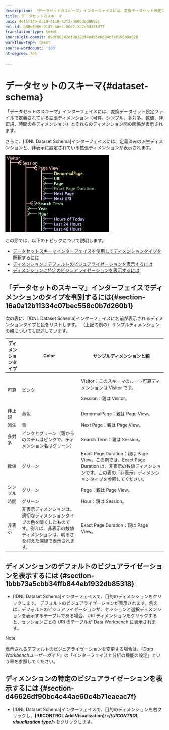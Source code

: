 ```yaml
---
description: 「データセットのスキーマ」インターフェイスには、変換データセット設定ファイルで定義されている拡張ディメンション（可算、シンプル、多対多、数値、非正規、時間の各ディメンション）とそれらのディメンション間の関係が表示されます。
title: データセットのスキーマ
uuid: 4ef5f14b-dc19-4118-a2f2-d680ded8092c
exl-id: b80e6e8e-9147-46ec-8602-2d7e5d33f077
translation-type: tm+mt
source-git-commit: d9df90242ef96188f4e4b5e6d04cfef196b0a628
workflow-type: tm+mt
source-wordcount: '380'
ht-degree: 76%

---
```


# データセットのスキーマ{#dataset-schema}

「データセットのスキーマ」インターフェイスには、変換データセット設定ファイルで定義されている拡張ディメンション（可算、シンプル、多対多、数値、非正規、時間の各ディメンション）とそれらのディメンション間の関係が表示されます。

さらに、[!DNL Dataset Schema]インターフェイスには、定義済みの派生ディメンションと、非表示に設定されている拡張ディメンションが表示されます。

![](assets/vis_DatasetSchema_Example.png)

この節では、以下のトピックについて説明します。

* [データセットスキーマインターフェイスを使用してディメンションタイプを解釈するには](../../../../home/c-dataset-const-proc/c-dataset-config-tools/c-dataset-config-int/c-dataset-schema.md#section-16a0a12b11334c07bec558c0b7d260b1)
* [ディメンションにデフォルトのビジュアライゼーションを表示するには](../../../../home/c-dataset-const-proc/c-dataset-config-tools/c-dataset-config-int/c-dataset-schema.md#section-1bbb73a5cbb34ffb844eb1932db85318)
* [ディメンションに特定のビジュアライゼーションを表示するには](../../../../home/c-dataset-const-proc/c-dataset-config-tools/c-dataset-config-int/c-dataset-schema.md#section-d46626df90bc4c44ae60c4b71eaeac7f)

## 「データセットのスキーマ」インターフェイスでディメンションのタイプを判別するには{#section-16a0a12b11334c07bec558c0b7d260b1}

次の表に、[!DNL Dataset Schema]インターフェイスに名前が表示されるディメンションタイプと色をリストします。 （上記の例の）サンプルディメンションの親についても記述しています。

<table id="table_20D1A9EAAED247338476C475C63255F5"> 
 <thead> 
  <tr> 
   <th colname="col1" class="entry"> ディメンションタイプ </th> 
   <th colname="col2" class="entry"> Color </th> 
   <th colname="col3" class="entry"> サンプルディメンションと親 </th> 
  </tr> 
 </thead>
 <tbody> 
  <tr> 
   <td colname="col1"> 可算 </td> 
   <td colname="col2"> ピンク </td> 
   <td colname="col3"> <p>Visitor：このスキーマのルート可算ディメンションは Visitor です。 </p> <p> Session：親は Visitor。 </p> </td> 
  </tr> 
  <tr> 
   <td colname="col1"> 非正規 </td> 
   <td colname="col2"> 黄色 </td> 
   <td colname="col3"> DenormalPage：親は Page View。 </td> 
  </tr> 
  <tr> 
   <td colname="col1"> 派生 </td> 
   <td colname="col2"> 青 </td> 
   <td colname="col3"> Next Page：親は Page View。 </td> 
  </tr> 
  <tr> 
   <td colname="col1"> 多対多 </td> 
   <td colname="col2"> ピンクとグリーン（親からのステムはピンクで、ディメンション名はグリーン） </td> 
   <td colname="col3"> Search Term：親は Session。 </td> 
  </tr> 
  <tr> 
   <td colname="col1"> 数値 </td> 
   <td colname="col2"> グリーン </td> 
   <td colname="col3"> Exact Page Duration：親は Page View。この例では、Exact Page Duration は、非表示の数値ディメンションです。この表の「非表示」ディメンションタイプを参照してください。 </td> 
  </tr> 
  <tr> 
   <td colname="col1"> シンプル </td> 
   <td colname="col2"> グリーン </td> 
   <td colname="col3"> Page：親は Page View。 </td> 
  </tr> 
  <tr> 
   <td colname="col1"> 時間 </td> 
   <td colname="col2"> グリーン </td> 
   <td colname="col3"> Hour：親は Session。 </td> 
  </tr> 
  <tr> 
   <td colname="col1"> 非表示 </td> 
   <td colname="col2"> 非表示ディメンションは、適切なディメンションタイプの色を暗くしたものです。例えば、非表示の数値ディメンションは、明るさを抑えた深緑で表示されます。 </td> 
   <td colname="col3"> Exact Page Duration：親は Page View。 </td> 
  </tr> 
 </tbody> 
</table>

## ディメンションのデフォルトのビジュアライゼーションを表示するには  {#section-1bbb73a5cbb34ffb844eb1932db85318}

* [!DNL Dataset Schema]インターフェイスで、目的のディメンションをクリックします。 デフォルトのビジュアライゼーションが表示されます。例えば、デフォルトのビジュアライゼーションが、セッションと選択ディメンションを表示するテーブルである場合、URI ディメンションをクリックすると、セッションごとの URI のテーブルが Data Workbench に表示されます。

>[!NOTE]
>
>表示されるデフォルトのビジュアライゼーションを変更する場合は、『*Data Workbenchユーザーガイド*』の「インターフェイスと分析の機能の設定」という章を参照してください。

## ディメンションの特定のビジュアライゼーションを表示するには {#section-d46626df90bc4c44ae60c4b71eaeac7f}

* [!DNL Dataset Schema]インターフェイスで、目的のディメンションを右クリックし、**[!UICONTROL Add Visualization]**/*&lt;**[!UICONTROL visualization type]**>*&#x200B;をクリックします。
